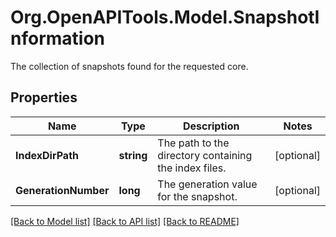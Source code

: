 # Org.OpenAPITools.Model.SnapshotInformation
The collection of snapshots found for the requested core.

## Properties

Name | Type | Description | Notes
------------ | ------------- | ------------- | -------------
**IndexDirPath** | **string** | The path to the directory containing the index files. | [optional] 
**GenerationNumber** | **long** | The generation value for the snapshot. | [optional] 

[[Back to Model list]](../../README.md#documentation-for-models) [[Back to API list]](../../README.md#documentation-for-api-endpoints) [[Back to README]](../../README.md)

